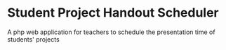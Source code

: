 # Student Project Handout Scheduler
A php web application for teachers to schedule the presentation time of students' projects 
